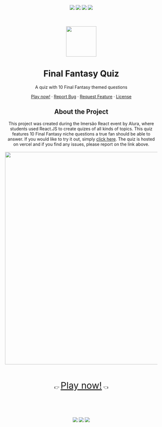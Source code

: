 <div align="center">
  <img src="https://img.shields.io/github/languages/code-size/carolsvntos/ffquiz">
  <img src="https://img.shields.io/website?url=https%3A%2F%2Fcarolsvntos.github.io%2Fffquiz%2F">
  <img src="https://img.shields.io/github/stars/carolsvntos/ffquiz?style=social">
  <img src="https://img.shields.io/twitter/follow/carolsvntos?style=social">
  <br /><br /><br /><br />
</div>
<div align="center">
  <img src="https://ffquiz-carolsvntos.vercel.app/favicon.png" width="100">
  <h1 align="center">Final Fantasy Quiz</h3>
  <p>A quiz with 10 Final Fantasy themed questions</p>
  <p>
    <a href="https://ffquiz-carolsvntos.vercel.app/">Play now!</a>
    ·
    <a href="https://github.com/carolsvntos/ffquiz/issues">Report Bug</a>
    ·
    <a href="https://github.com/carolsvntos/ffquiz/issues">Request Feature</a>
    ·
    <a href="https://github.com/carolsvntos/ffquiz/blob/master/LICENSE.md">License</a>
  </p>
</div>
<div align="center">
  <h2>About the Project</h2>
</div>
<div align="center">
  This project was created during the Imersão React event by Alura, where students used React.JS to create quizes of all kinds of topics.
  This quiz features 10 Final Fantasy niche questions a true fan should be able to answer.
  If you would like to try it out, simply <a href="https://ffquiz-carolsvntos.vercel.app/">click here</a>.
  The quiz is hosted on vercel and if you find any issues, please report on the link above.
  <br /><br />
</div>
<div align="center">
  <img src="https://user-images.githubusercontent.com/1522117/188221653-5ac524b7-8d72-4ef4-b441-7033c0e15852.png" width="700">
  <br /><br /><br /><br />
</div>
<div align="center">
 👉 <a href="https://ffquiz-carolsvntos.vercel.app/" style="font-size:30px;">Play now!</a> 👈
 <br /><br /><br /><br /><br /><br />
</div>
<div align="center">
  <img src="https://img.shields.io/badge/React-20232A?style=for-the-badge&logo=react&logoColor=61DAFB">
  <img src="https://img.shields.io/badge/styled--components-DB7093?style=for-the-badge&logo=styled-components&logoColor=white">
  <img src="https://img.shields.io/badge/Vercel-000000?style=for-the-badge&logo=vercel&logoColor=white">
</div>
